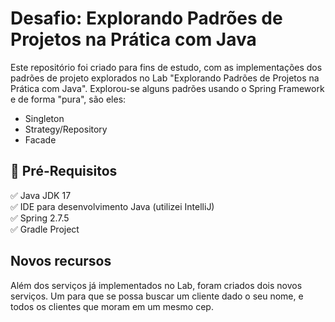 # Desafio: Explorando Padrões de Projetos na Prática com Java

Este repositório foi criado para fins de estudo, com as implementações dos padrões de projeto explorados no Lab "Explorando Padrões de Projetos na Prática com Java". Explorou-se alguns padrões usando o Spring Framework e de forma "pura", são eles:
- Singleton
- Strategy/Repository
- Facade

## 🛑 Pré-Requisitos

<p>
✅ Java JDK 17<br>
✅ IDE para desenvolvimento Java (utilizei IntelliJ)<br>
✅ Spring 2.7.5 <br>
✅ Gradle Project <br>
</p>

## Novos recursos
Além dos serviços já implementados no Lab, foram criados dois novos serviços. Um para que se possa buscar um cliente dado o seu nome, e todos os clientes que moram em um mesmo cep. 